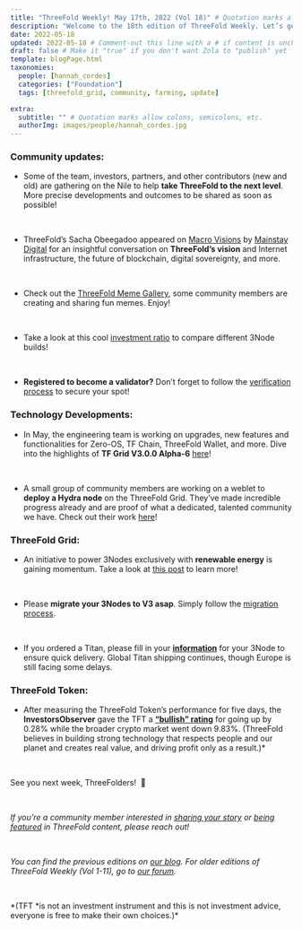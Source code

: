```yaml
---
title: "ThreeFold Weekly! May 17th, 2022 (Vol 18)" # Quotation marks allow colons, semicolons, etc.
description: "Welcome to the 18th edition of ThreeFold Weekly. Let’s get you up to speed on last week’s most important happenings." # Quotation marks allow colons, semicolons, etc.
date: 2022-05-18
updated: 2022-05-18 # Comment-out this line with a # if content is unchanged
draft: false # Make it "true" if you don't want Zola to "publish" yet
template: blogPage.html
taxonomies:
  people: [hannah_cordes]
  categories: ["Foundation"]
  tags: [threefold_grid, community, farming, update]

extra:
  subtitle: "" # Quotation marks allow colons, semicolons, etc.
  authorImg: images/people/hannah_cordes.jpg
---
```


### Community updates:

- Some of the team, investors, partners, and other contributors (new and old) are gathering on the Nile to help **take ThreeFold to the next level**. More precise developments and outcomes to be shared as soon as possible!

<br/>

- ThreeFold’s Sacha Obeegadoo appeared on [Macro Visions](https://mainstaydigital.com/verticals/macro-visions/macro-visions-doing-to-the-internet-what-bitcoin-did-to-money-with-sacha-obeegadoo/) by [Mainstay Digital](https://www.mainstaydigital.com/) for an insightful conversation on **ThreeFold’s vision** and Internet infrastructure, the future of blockchain, digital sovereignty, and more.

<br/>

- Check out the [ThreeFold Meme Gallery](https://forum.threefold.io/t/threefold-meme-gallery/2811), some community members are creating and sharing fun memes. Enjoy!

<br/>

- Take a look at this cool [investment ratio](https://forum.threefold.io/t/diy-3node-investment-ratio/2834?u=hannahcordes) to compare different 3Node builds!

<br/>

- **Registered to become a validator?** Don’t forget to follow the [verification process](https://forum.threefold.io/t/the-threefold-validators-verification-process/2276) to secure your spot!

### Technology Developments: 

- In May, the engineering team is working on upgrades, new features and functionalities for Zero-OS, TF Chain, ThreeFold Wallet, and more. Dive into the highlights of **TF Grid V3.0.0 Alpha-6** [here](https://forum.threefold.io/t/threefold-product-updates-tfgrid-v3-a-6-plan-may-2022/2808?u=hannahcordes)!

<br/>

- A small group of community members are working on a weblet to **deploy a Hydra node** on the ThreeFold Grid. They’ve made incredible progress already and are proof of what a dedicated, talented community we have. Check out their work [here](https://forum.threefold.io/t/grant-suggestion-deploy-a-hydra-node-on-tfgrid/2493/30)!

### ThreeFold Grid:

- An initiative to power 3Nodes exclusively with **renewable energy** is gaining momentum. Take a look at [this post](https://forum.threefold.io/t/distributed-farming-with-unsteady-renewable-energy/2151?u=hannahcordes) to learn more!

<br/>

- Please **migrate your 3Nodes to V3 asap**. Simply follow the [migration process](https://forum.threefold.io/t/farming-migration-grid-v2-v3/2143?u=hannahcordes).

<br/>

- If you ordered a Titan, please fill in your **[information](https://forum.threefold.io/t/creating-your-v3-farm-required-for-open-unshipped-orders/2144)** for your 3Node to ensure quick delivery. Global Titan shipping continues, though Europe is still facing some delays.

### ThreeFold Token:

- After measuring the ThreeFold Token’s performance for five days, the **InvestorsObserver** gave the TFT a **[“bullish” rating](https://www.investorsobserver.com/news/crypto-update/threefold-tft-rises-0-28-wednesday-whats-next-for-this-bullish-rated-crypto)** for going up by 0.28% while the broader crypto market went down 9.83%. (ThreeFold believes in building strong technology that respects people and our planet and creates real value, and driving profit only as a result.)\*

<br/>

See you next week, ThreeFolders!  🙌

<br/>

_If you’re a community member interested in [sharing your story](https://forum.threefold.io/t/looking-for-farmer-stories-to-share-with-the-world/2398?u=hannahcordes) or [being featured](https://forum.threefold.io/t/looking-for-people-to-feature-in-threefold-content-its-super-simple/2636/3) in ThreeFold content, please reach out!_

<br/>

_You can find the previous editions on [our blog](https://threefold.io/blog). For older editions of ThreeFold Weekly (Vol 1-11), go to [our forum](https://forum.threefold.io/c/ecosystem-developments/41)._

<br/>

*(TFT *is not an investment instrument and this is not investment advice, everyone is free to make their own choices.)\*

